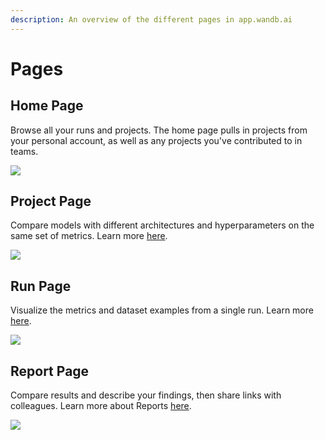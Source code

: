 ```yaml
---
description: An overview of the different pages in app.wandb.ai
---
```


# Pages

## Home Page

Browse all your runs and projects. The home page pulls in projects from your personal account, as well as any projects you've contributed to in teams.

![](<@site/static/images/app_ui/home_page.png>)

## Project Page

Compare models with different architectures and hyperparameters on the same set of metrics. Learn more [here](project-page.md).

![](<@site/static/images/app_ui/project_page.png>)

## Run Page

Visualize the metrics and dataset examples from a single run. Learn more [here](run-page.md).

![](<@site/static/images/app_ui/run_page.png>)

## Report Page

Compare results and describe your findings, then share links with colleagues. Learn more about Reports [here](../../../guides/reports/).

![](<@site/static/images/app_ui/example_report_for_molecules.png>)
